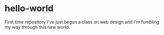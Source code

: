 # hello-world
First time repository
I've just begun a class on web design and I'm fumbling my way through this new world.
